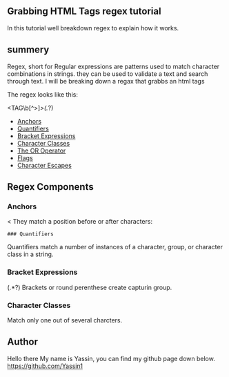 
## Grabbing HTML Tags regex tutorial 

In this tutorial well breakdown  regex to explain how it works. 

## summery


Regex, short for Regular expressions are patterns used to match character combinations in strings. they can be used to
 validate a text and search through text. 
 I will be breaking down a regax that grabbs an html tags 

The regex looks like this:

<TAG\b[^>]*>(.*?)</TAG> 

- [Anchors](#anchors)
- [Quantifiers](#quantifiers)
- [Bracket Expressions](#bracket-expressions)
- [Character Classes](#character-classes)
- [The OR Operator](#the-or-operator)
- [Flags](#flags)
- [Character Escapes](#character-escapes)


## Regex Components




### Anchors
 <
They match a position before or after characters:


    ### Quantifiers

Quantifiers match a number of instances of a character, group, or character class in a string.


### Bracket Expressions
(.*?)
Brackets or round perenthese create capturin group. 

### Character Classes

Match  only one out of several charcters. 


## Author

Hello there My name is Yassin, you can find my github page down below.
https://github.com/Yassin1

